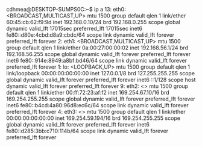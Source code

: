 cdhmea@DESKTOP-SUMPS0C:~$ ip a
13: eth0: <BROADCAST,MULTICAST,UP> mtu 1500 group default qlen 1
    link/ether 60:45:cb:62:f9:9d
    inet 192.168.0.10/24 brd 192.168.0.255 scope global dynamic
       valid_lft 17015sec preferred_lft 17015sec
    inet6 fe80::d80e:4cbd:d8a9:cbdc/64 scope link dynamic
       valid_lft forever preferred_lft forever
2: eth1: <BROADCAST,MULTICAST,UP> mtu 1500 group default qlen 1
    link/ether 0a:00:27:00:00:02
    inet 192.168.56.1/24 brd 192.168.56.255 scope global dynamic
       valid_lft forever preferred_lft forever
    inet6 fe80::914e:8949:a8bf:bd46/64 scope link dynamic
       valid_lft forever preferred_lft forever
1: lo: <LOOPBACK,UP> mtu 1500 group default qlen 1
    link/loopback 00:00:00:00:00:00
    inet 127.0.0.1/8 brd 127.255.255.255 scope global dynamic
       valid_lft forever preferred_lft forever
    inet6 ::1/128 scope host dynamic
       valid_lft forever preferred_lft forever
9: eth2: <> mtu 1500 group default qlen 1
    link/ether 00:ff:72:23:af:f2
    inet 169.254.67.10/16 brd 169.254.255.255 scope global dynamic
       valid_lft forever preferred_lft forever
    inet6 fe80::b4cd:4a80:96d8:ec6c/64 scope link dynamic
       valid_lft forever preferred_lft forever
4: eth3: <> mtu 1500 group default qlen 1
    link/ether 00:00:00:00:00:00
    inet 169.254.59.194/16 brd 169.254.255.255 scope global dynamic
       valid_lft forever preferred_lft forever
    inet6 fe80::d285:3bb:c710:114b/64 scope link dynamic
       valid_lft forever preferred_lft forever
